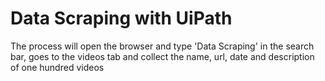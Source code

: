<h1>Data Scraping with UiPath</h1>

<p>The process will open the browser and type 'Data Scraping' in the search bar, goes to the videos tab and collect the name, url, date and description of one hundred videos</p>
